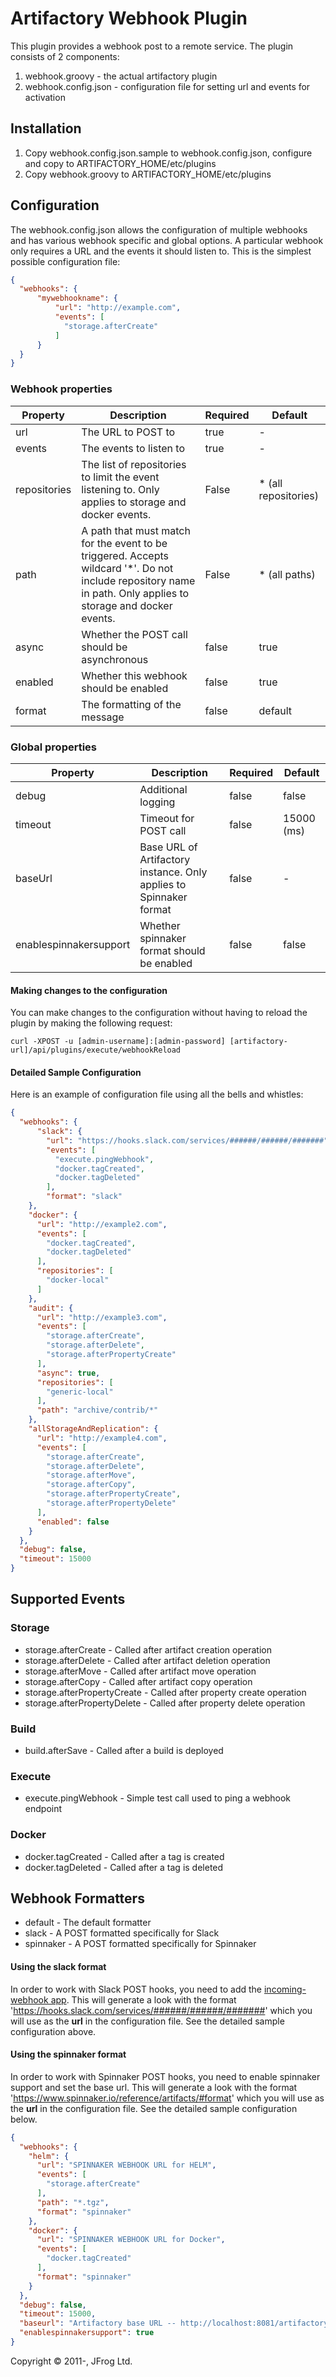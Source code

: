 Artifactory Webhook Plugin
===============================

This plugin provides a webhook post to a remote service.  The plugin consists of 2 components:
1. webhook.groovy - the actual artifactory plugin
2. webhook.config.json - configuration file for setting url and events for activation


Installation
-----------------
1. Copy webhook.config.json.sample to webhook.config.json, configure and copy to ARTIFACTORY_HOME/etc/plugins
2. Copy webhook.groovy to ARTIFACTORY_HOME/etc/plugins

Configuration
-----------------
The webhook.config.json allows the configuration of multiple webhooks and has various webhook specific and global options.
A particular webhook only requires a URL and the events it should listen to. This is the simplest possible configuration file:

```json
{
  "webhooks": {
      "mywebhookname": {
          "url": "http://example.com",
          "events": [
            "storage.afterCreate"
          ]
      }
  }
}
```

### Webhook properties
| Property      | Description   | Required  | Default |
| ------------- |-------------| ---------| -------|
| url     | The URL to POST to | true      | -       |
| events      | The events to listen to      | true      | -       |
| repositories | The list of repositories to limit the event listening to. Only applies to storage and docker events. | False     | * (all repositories)   |
| path | A path that must match for the event to be triggered. Accepts wildcard '*'. Do not include repository name in path. Only applies to storage and docker events.| False     | * (all paths)   |
| async | Whether the POST call should be asynchronous      | false     | true       |
| enabled | Whether this webhook should be enabled     | false     | true       |
| format | The formatting of the message     | false     | default       |

### Global properties
| Property      | Description   | Required  | Default |
| ------------- | ------------- | --------- | ------- |
| debug     | Additional logging | false      | false       |
| timeout      | Timeout for POST call      | false      | 15000 (ms)  |
| baseUrl      | Base URL of Artifactory instance. Only applies to Spinnaker format      | false      | -  |
| enablespinnakersupport      | Whether spinnaker format should be enabled      | false      | false  |

#### Making changes to the configuration

You can make changes to the configuration without having to reload the plugin by making the following request:

`curl -XPOST -u [admin-username]:[admin-password] [artifactory-url]/api/plugins/execute/webhookReload`


#### Detailed Sample Configuration
Here is an example of configuration file using all the bells and whistles:

```json
{
  "webhooks": {
      "slack": {
        "url": "https://hooks.slack.com/services/######/######/#######",
        "events": [
          "execute.pingWebhook",
          "docker.tagCreated",
          "docker.tagDeleted"
        ],
        "format": "slack"
    },
    "docker": {
      "url": "http://example2.com",
      "events": [
        "docker.tagCreated",
        "docker.tagDeleted"
      ],
      "repositories": [
        "docker-local"
      ]
    },
    "audit": {
      "url": "http://example3.com",
      "events": [
        "storage.afterCreate",
        "storage.afterDelete",
        "storage.afterPropertyCreate"
      ],
      "async": true,
      "repositories": [
        "generic-local"
      ],
      "path": "archive/contrib/*"
    },
    "allStorageAndReplication": {
      "url": "http://example4.com",
      "events": [
        "storage.afterCreate",
        "storage.afterDelete",
        "storage.afterMove",
        "storage.afterCopy",
        "storage.afterPropertyCreate",
        "storage.afterPropertyDelete"
      ],
      "enabled": false
    }
  },
  "debug": false,
  "timeout": 15000
}
```

Supported Events
-----------------

### Storage
* storage.afterCreate - Called after artifact creation operation
* storage.afterDelete - Called after artifact deletion operation
* storage.afterMove - Called after artifact move operation
* storage.afterCopy - Called after artifact copy operation
* storage.afterPropertyCreate - Called after property create operation
* storage.afterPropertyDelete - Called after property delete operation

### Build
* build.afterSave - Called after a build is deployed

### Execute
* execute.pingWebhook - Simple test call used to ping a webhook endpoint

### Docker
* docker.tagCreated - Called after a tag is created
* docker.tagDeleted - Called after a tag is deleted

Webhook Formatters
-----------------

* default - The default formatter
* slack - A POST formatted specifically for Slack
* spinnaker - A POST formatted specifically for Spinnaker

#### Using the slack format

In order to work with Slack POST hooks, you need to add the [incoming-webhook app](https://api.slack.com/incoming-webhooks).
This will generate a look with the format 'https://hooks.slack.com/services/######/######/#######' which you will use as
the **url** in the configuration file. See the detailed sample configuration above.

#### Using the spinnaker format

In order to work with Spinnaker POST hooks, you need to enable spinnaker support and set the base url.
This will generate a look with the format 'https://www.spinnaker.io/reference/artifacts/#format' which you will use as
the **url** in the configuration file. See the detailed sample configuration below.

```json
{
  "webhooks": {
    "helm": {
      "url": "SPINNAKER WEBHOOK URL for HELM",
      "events": [
        "storage.afterCreate"
      ],
      "path": "*.tgz",
      "format": "spinnaker"
    },
    "docker": {
      "url": "SPINNAKER WEBHOOK URL for Docker",
      "events": [
        "docker.tagCreated"
      ],
      "format": "spinnaker"
    }
  },
  "debug": false,
  "timeout": 15000,
  "baseurl": "Artifactory base URL -- http://localhost:8081/artifactory",
  "enablespinnakersupport": true
}
```



Copyright &copy; 2011-, JFrog Ltd.

